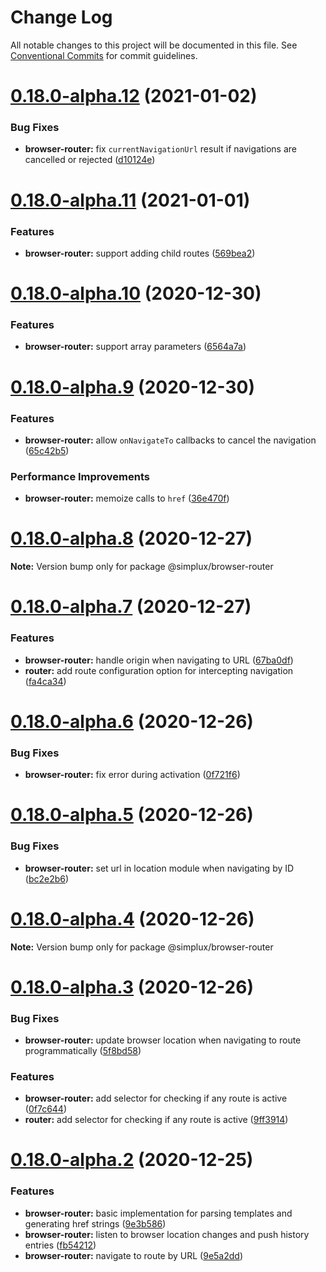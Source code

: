 # Change Log

All notable changes to this project will be documented in this file.
See [Conventional Commits](https://conventionalcommits.org) for commit guidelines.

# [0.18.0-alpha.12](https://github.com/MrWolfZ/simplux/compare/v0.18.0-alpha.11...v0.18.0-alpha.12) (2021-01-02)


### Bug Fixes

* **browser-router:** fix `currentNavigationUrl` result if navigations are cancelled or rejected ([d10124e](https://github.com/MrWolfZ/simplux/commit/d10124ecc64a38b90ea79f2367b8051cba783a8a))





# [0.18.0-alpha.11](https://github.com/MrWolfZ/simplux/compare/v0.18.0-alpha.10...v0.18.0-alpha.11) (2021-01-01)


### Features

* **browser-router:** support adding child routes ([569bea2](https://github.com/MrWolfZ/simplux/commit/569bea268f3c8f920ddb86f9c71d5b063d62eef1))





# [0.18.0-alpha.10](https://github.com/MrWolfZ/simplux/compare/v0.18.0-alpha.9...v0.18.0-alpha.10) (2020-12-30)


### Features

* **browser-router:** support array parameters ([6564a7a](https://github.com/MrWolfZ/simplux/commit/6564a7ae8502ed9eb2ba81f751506c72b34f45c6))





# [0.18.0-alpha.9](https://github.com/MrWolfZ/simplux/compare/v0.18.0-alpha.8...v0.18.0-alpha.9) (2020-12-30)


### Features

* **browser-router:** allow `onNavigateTo` callbacks to cancel the navigation ([65c42b5](https://github.com/MrWolfZ/simplux/commit/65c42b5a3c12210dc0a25fedb88b5d5414304571))


### Performance Improvements

* **browser-router:** memoize calls to `href` ([36e470f](https://github.com/MrWolfZ/simplux/commit/36e470fd9d8c4153d23c995fdeb5c72247dd7ab8))





# [0.18.0-alpha.8](https://github.com/MrWolfZ/simplux/compare/v0.18.0-alpha.7...v0.18.0-alpha.8) (2020-12-27)

**Note:** Version bump only for package @simplux/browser-router





# [0.18.0-alpha.7](https://github.com/MrWolfZ/simplux/compare/v0.18.0-alpha.6...v0.18.0-alpha.7) (2020-12-27)


### Features

* **browser-router:** handle origin when navigating to URL ([67ba0df](https://github.com/MrWolfZ/simplux/commit/67ba0df6d0da278d09483d7c02effba1da0b9e46))
* **router:** add route configuration option for intercepting navigation ([fa4ca34](https://github.com/MrWolfZ/simplux/commit/fa4ca343eb9ad1ad624e1aff2b0753a91e8963dc))





# [0.18.0-alpha.6](https://github.com/MrWolfZ/simplux/compare/v0.18.0-alpha.5...v0.18.0-alpha.6) (2020-12-26)


### Bug Fixes

* **browser-router:** fix error during activation ([0f721f6](https://github.com/MrWolfZ/simplux/commit/0f721f6b111e86497da7a800082e6d6254c00368))





# [0.18.0-alpha.5](https://github.com/MrWolfZ/simplux/compare/v0.18.0-alpha.4...v0.18.0-alpha.5) (2020-12-26)


### Bug Fixes

* **browser-router:** set url in location module when navigating by ID ([bc2e2b6](https://github.com/MrWolfZ/simplux/commit/bc2e2b62a815c9041df610f2ed4840169c7ac3a7))





# [0.18.0-alpha.4](https://github.com/MrWolfZ/simplux/compare/v0.18.0-alpha.3...v0.18.0-alpha.4) (2020-12-26)

**Note:** Version bump only for package @simplux/browser-router





# [0.18.0-alpha.3](https://github.com/MrWolfZ/simplux/compare/v0.18.0-alpha.2...v0.18.0-alpha.3) (2020-12-26)


### Bug Fixes

* **browser-router:** update browser location when navigating to route programmatically ([5f8bd58](https://github.com/MrWolfZ/simplux/commit/5f8bd58b41898ecbb290fb6302b9e4f650a996b8))


### Features

* **browser-router:** add selector for checking if any route is active ([0f7c644](https://github.com/MrWolfZ/simplux/commit/0f7c644c2294df3f44123abc264f434a262d041c))
* **router:** add selector for checking if any route is active ([9ff3914](https://github.com/MrWolfZ/simplux/commit/9ff39140533655615384c0b581f1211104480a10))





# [0.18.0-alpha.2](https://github.com/MrWolfZ/simplux/compare/v0.18.0-alpha.1...v0.18.0-alpha.2) (2020-12-25)


### Features

* **browser-router:** basic implementation for parsing templates and generating href strings ([9e3b586](https://github.com/MrWolfZ/simplux/commit/9e3b586da0b4f8bc2e7ece2d7612b6532c7f4ec5))
* **browser-router:** listen to browser location changes and push history entries ([fb54212](https://github.com/MrWolfZ/simplux/commit/fb542125afdcfa3494e1045ed7c0b6b48314047b))
* **browser-router:** navigate to route by URL ([9e5a2dd](https://github.com/MrWolfZ/simplux/commit/9e5a2dd50fd338e833f623b34263d8836d7c12cd))
